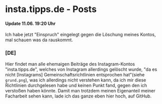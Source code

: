 # insta.tipps.de - Posts
#### Update 11.06. 19:20 Uhr
Ich habe jetzt "Einspruch" eingelegt gegen die Löschung meines Kontos, mal schauen was da rauskommt.
### [DE]   
Hier findet man alle ehemaigen Beiträge des Instagram-Kontos "insta.tipps.de", welches von Instagram allerdings gelöscht wurde, "da es nicht [Instagrams] Gemeinschaftsrichtlinien entsprochen hat"(siehe `grund.png`), was ich allerdings nicht verstehen kann, da ich mir diese Richtlinien durchgelesen habe und keinen Punkt fand, gegen den ich verstoßen haben könnte. Damit man trotzdem meinen Eigenanteil meiner Facharbeit sehen kann, lade ich das ganze eben hier hoch, auf GitHub.
